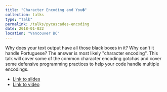 ```yaml
---
title: "Character Encoding and You�"
collection: talks
type: "Talk"
permalink: /talks/pycascades-encoding
date: 2018-01-022
location: "Vancouver BC"
---
```


Why does your text output have all those black boxes in it? Why can't it handle Portuguese? The answer is most likely "character encoding". This talk will cover some of the common character encoding gotchas and cover some defensive programming practices to help your code handle multiple encodings.

* [Link to slides](https://docs.google.com/presentation/d/17xwPZrnGo5xGUXf_HkxFUTAE2SPisHQd7LcRWyYCL6I/)
* [Link to video](https://www.youtube.com/watch?v=2U9EHYqc59Y)
